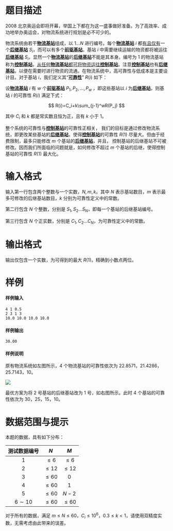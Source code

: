 
# 题目描述

2008 北京奥运会即将开幕，举国上下都在为这一盛事做好准备。为了高效率、成功地举办奥运会，对物流系统进行规划是必不可少的。

物流系统由若干<u><b>物流基站</b></u>组成，以 $1\ldots N$ 进行编号。每个<u><b>物流基站</b></u> $i$ 都<u>有且仅有</u>一个<u><b>后继基站</b></u> $S_i$，而可以有多个<u><b>前驱基站</b></u>。基站 $i$ 中需要继续运输的物资都将被运往<u><b>后继基站</b></u> $S_i$，显然一个<u><b>物流基站</b></u>的<u><b>后继基站</b></u>不能是其本身。编号为 $1$ 的物流基站称为<u><b>控制基站</b></u>，<u>从任何<b>物流基站</b>都可将物资运往<b>控制基站</b></u>。注意<u><b>控制基站</b></u>也有<u><b>后继基站</b></u>，以便在需要时进行物资的流通。在物流系统中，高可靠性与低成本是主要设计目。对于基站 $i$，我们定义其“<u><b>可靠性</b></u>” $R(i)$ 如下：

设<u><b>物流基站</b></u> $i$ 有 $w$ 个<u><b>前驱基站</b></u> $P_1,P_2,\ldots,P_w$ ，即这些基站以 $i$ 为<u><b>后继基站</b></u>，则基站 $i$ 的可靠性 $R(i)$ 满足下式：

$$
R(i)=C_i+k\sum_{j-1}^wR(P_j)
$$

其中 $C_i$ 和 $k$ 都是常实数且恒为正，且有 $k$ 小于 $1$。

整个系统的可靠性与<u><b>控制基站</b></u>的可靠性正相关， 我们的目标是通过修改物流系统，即更改某些基站的<u><b>后继基站</b></u>，使得<u><b>控制基站</b></u>的可靠性 $R(1)$ 尽量大。但由于经费限制，最多只能修改 $m$ 个基站的<u><b>后继基站</b></u>，并且， 控制基站的后继基站不可被修改。因而我们所面临的问题就是，如何修改不超过 $m$ 个基站的后继，使得控制基站的可靠性 $R(1)$ 最大化。

# 输入格式

输入第一行包含两个整数与一个实数，$N,m,k$。其中 $N$ 表示基站数目，$m$ 表示最多可修改的后继基站数目，$k$ 分别为可靠性定义中的常数。

第二行包含 $N$ 个整数，分别是 $S_1,S_2\ldots S_N$，即每一个基站的后继基站编号。

第三行包含 $N$ 个正实数，分别是 $C_1,C_2\ldots C_N$，为可靠性定义中的常数。

# 输出格式

输出仅包含一个实数，为可得到的最大 $R(1)$。精确到小数点两位。

# 样例

#### 样例输入
```plain
4 1 0.5
2 3 1 3
10.0 10.0 10.0 10.0
```
#### 样例输出
```plain
30.00
```
#### 样例说明
原有物流系统如左图所示，$4$ 个物流基站的可靠性依次为 $22.8571$，$21.4286$，$25.7143$，$10$。

![](source/guoj/1262/img/aHR0cHM6Ly9pLmxvbGkubmV0LzIwMTkvMDYvMjQvNWQxMDMzNzQzYWJmNzIwMzcyLnBuZw==.png)

最优方案为将 $2$ 号基站的后继基站改为 $1$ 号，如右图所示。此时 $4$ 个基站的可靠性依次为 $30$，$25$，$15$，$10$。

# 数据范围与提示

本题的数据，具有如下分布：

|测试数据编号|$N$|$M$|
|:-:|:-:|:-:|
|$1$|$\le 6$<!---->|$\le 6$|
|$2$|$\le 12$<!---->|$\le 12$|
|$3$|$\le 60$|$0$|
|$4$|$\le 60$|$1$|
|$5$|$\le 60$|$N-2$|
|$6\sim 10$|$\le 60$|$\le 60$|

对于所有的数据，满足 $m\le N\le 60$，$C_i\le 10^6$，$0.3\le k < 1$，请使用双精度实数，无需考虑由此带来的误差。

